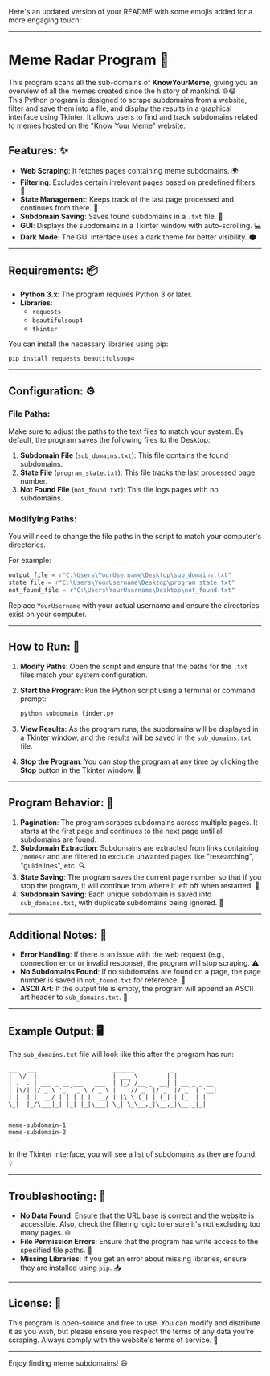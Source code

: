 Here's an updated version of your README with some emojis added for a more engaging touch:

---

# Meme Radar Program 🚨

This program scans all the sub-domains of **KnowYourMeme**, giving you an overview of all the memes created since the history of mankind. 🌐😂  
This Python program is designed to scrape subdomains from a website, filter and save them into a file, and display the results in a graphical interface using Tkinter. It allows users to find and track subdomains related to memes hosted on the "Know Your Meme" website.

## Features: ✨
- **Web Scraping**: It fetches pages containing meme subdomains. 🌍
- **Filtering**: Excludes certain irrelevant pages based on predefined filters. 🛑
- **State Management**: Keeps track of the last page processed and continues from there. 🔄
- **Subdomain Saving**: Saves found subdomains in a `.txt` file. 💾
- **GUI**: Displays the subdomains in a Tkinter window with auto-scrolling. 💻
- **Dark Mode**: The GUI interface uses a dark theme for better visibility. 🌑

---

## Requirements: 📦

- **Python 3.x**: The program requires Python 3 or later.
- **Libraries**: 
  - `requests`
  - `beautifulsoup4`
  - `tkinter`

You can install the necessary libraries using pip:
```bash
pip install requests beautifulsoup4
```

---

## Configuration: ⚙️

### File Paths:
Make sure to adjust the paths to the text files to match your system. By default, the program saves the following files to the Desktop:

1. **Subdomain File** (`sub_domains.txt`): This file contains the found subdomains.
2. **State File** (`program_state.txt`): This file tracks the last processed page number.
3. **Not Found File** (`not_found.txt`): This file logs pages with no subdomains.

### Modifying Paths:
You will need to change the file paths in the script to match your computer's directories.

For example:
```python
output_file = r"C:\Users\YourUsername\Desktop\sub_domains.txt"
state_file = r"C:\Users\YourUsername\Desktop\program_state.txt"
not_found_file = r"C:\Users\YourUsername\Desktop\not_found.txt"
```

Replace `YourUsername` with your actual username and ensure the directories exist on your computer.

---

## How to Run: 🚀

1. **Modify Paths**: Open the script and ensure that the paths for the `.txt` files match your system configuration.
   
2. **Start the Program**: Run the Python script using a terminal or command prompt:
   ```bash
   python subdomain_finder.py
   ```

3. **View Results**: As the program runs, the subdomains will be displayed in a Tkinter window, and the results will be saved in the `sub_domains.txt` file.

4. **Stop the Program**: You can stop the program at any time by clicking the **Stop** button in the Tkinter window. 🛑

---

## Program Behavior: 🧠

1. **Pagination**: The program scrapes subdomains across multiple pages. It starts at the first page and continues to the next page until all subdomains are found.
2. **Subdomain Extraction**: Subdomains are extracted from links containing `/memes/` and are filtered to exclude unwanted pages like "researching", "guidelines", etc. 🔍
3. **State Saving**: The program saves the current page number so that if you stop the program, it will continue from where it left off when restarted. 📝
4. **Subdomain Saving**: Each unique subdomain is saved into `sub_domains.txt`, with duplicate subdomains being ignored. 🚫

---

## Additional Notes: 📌

- **Error Handling**: If there is an issue with the web request (e.g., connection error or invalid response), the program will stop scraping. ⚠️
- **No Subdomains Found**: If no subdomains are found on a page, the page number is saved in `not_found.txt` for reference. 📝
- **ASCII Art**: If the output file is empty, the program will append an ASCII art header to `sub_domains.txt`. 🎨

---

## Example Output: 🖥️

The `sub_domains.txt` file will look like this after the program has run:
```
___  ___                     ______          _            
|  \/  |                     | ___ \        | |           
| .  . | ___ _ __ ___   ___  | |_/ /__ _  __| | __ _ _ __ 
| |\/| |/ _ \ '_ ` _ \ / _ \ |    // _` |/ _` |/ _` | '__| 
| |  | |  __/ | | | | |  __/ | |\ \ (_| | (_| | (_| | |   
\_|  |_/\___|_| |_| |_|\___| \_| \_\__,_|\__,_|\__,_|_|   
                                                          
                                                          
meme-subdomain-1
meme-subdomain-2
...
```

In the Tkinter interface, you will see a list of subdomains as they are found. 💡

---

## Troubleshooting: 🔧

- **No Data Found**: Ensure that the URL base is correct and the website is accessible. Also, check the filtering logic to ensure it's not excluding too many pages. 🌐
- **File Permission Errors**: Ensure that the program has write access to the specified file paths. 🔑
- **Missing Libraries**: If you get an error about missing libraries, ensure they are installed using `pip`. 📥

---

## License: 📝

This program is open-source and free to use. You can modify and distribute it as you wish, but please ensure you respect the terms of any data you're scraping. Always comply with the website's terms of service. 📜

--- 

Enjoy finding meme subdomains! 😄
